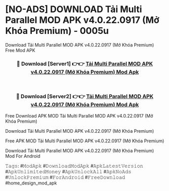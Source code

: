# [NO-ADS] DOWNLOAD Tải Multi Parallel MOD APK v4.0.22.0917 (Mở Khóa Premium) - 0005u
Download Tải Multi Parallel MOD APK v4.0.22.0917 (Mở Khóa Premium) Free Mod APK

<div align="center">
<h3>🔴 Download [Server1] 👉👉 <a href="https://apk-comot.site?title=Tải_Multi_Parallel_MOD_APK_v4.0.22.0917_(Mở_Khóa_Premium)">Tải Multi Parallel MOD APK v4.0.22.0917 (Mở Khóa Premium) Mod Apk</a></h3><br>

<h3>🔴 Download [Server2] 👉👉 <a href="https://apk-comot.site?title=Tải_Multi_Parallel_MOD_APK_v4.0.22.0917_(Mở_Khóa_Premium)">Tải Multi Parallel MOD APK v4.0.22.0917 (Mở Khóa Premium) Mod Apk</a></h3>
</div>


Free Download APK MOD Tải Multi Parallel MOD APK v4.0.22.0917 (Mở Khóa Premium)

Download Tải Multi Parallel MOD APK v4.0.22.0917 (Mở Khóa Premium) 

Free APK MOD Tải Multi Parallel MOD APK v4.0.22.0917 (Mở Khóa Premium) 

Download Tải Multi Parallel MOD APK v4.0.22.0917 (Mở Khóa Premium) Mod For Android

𝚃𝚊𝚐𝚜: #𝙼𝚘𝚍𝙰𝚙𝚔 #𝙳𝚘𝚠𝚗𝚕𝚘𝚊𝚍𝙼𝚘𝚍𝙰𝚙𝚔 #𝙰𝚙𝚔𝙻𝚊𝚝𝚎𝚜𝚝𝚅𝚎𝚛𝚜𝚒𝚘𝚗 #𝙰𝚙𝚔𝚄𝚗𝚕𝚒𝚖𝚒𝚝𝚎𝚍𝙼𝚘𝚗𝚎𝚢 #𝙰𝚙𝚔𝚄𝚗𝚕𝚘𝚌𝚔𝙰𝚕𝚕 #𝙰𝚙𝚔𝙽𝚘𝙰𝚍𝚜 #𝚄𝚗𝚕𝚘𝚌𝚔𝙿𝚛𝚎𝚖𝚒𝚞𝚖 #𝙵𝚘𝚛𝙰𝚗𝚍𝚛𝚘𝚒𝚍 #𝙵𝚛𝚎𝚎𝙳𝚘𝚠𝚗𝚕𝚘𝚊𝚍 #home_design_mod_apk